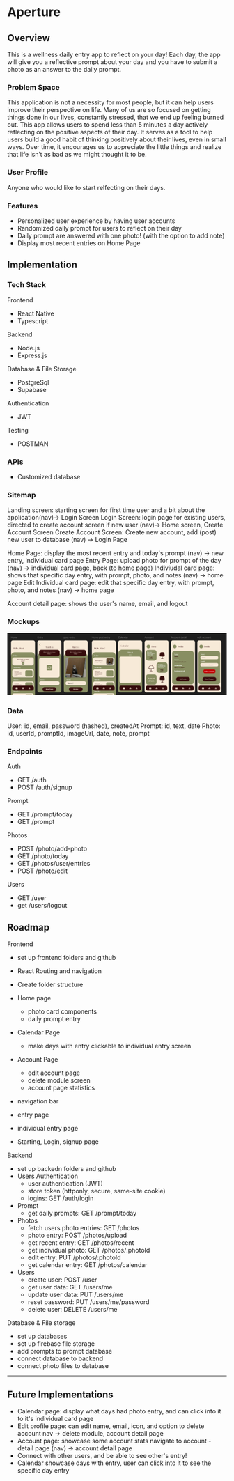 # Aperture

## Overview

This is a wellness daily entry app to reflect on your day! Each day, the app will give you a reflective prompt about your day and you have to submit a photo as an answer to the daily prompt.

### Problem Space

This application is not a necessity for most people, but it can help users improve their perspective on life. Many of us are so focused on getting things done in our lives, constantly stressed, that we end up feeling burned out. This app allows users to spend less than 5 minutes a day actively reflecting on the positive aspects of their day. It serves as a tool to help users build a good habit of thinking positively about their lives, even in small ways. Over time, it encourages us to appreciate the little things and realize that life isn’t as bad as we might thought it to be.

### User Profile

Anyone who would like to start relfecting on their days.

### Features

- Personalized user experience by having user accounts
- Randomized daily prompt for users to reflect on their day
- Daily prompt are answered with one photo! (with the option to add note)
- Display most recent entries on Home Page

## Implementation

### Tech Stack

Frontend

- React Native
- Typescript

Backend

- Node.js
- Express.js

Database & File Storage

- PostgreSql
- Supabase

Authentication

- JWT

Testing

- POSTMAN

### APIs

- Customized database

### Sitemap

Landing screen: starting screen for first time user and a bit about the application(nav)-> Login Screen
Login Screen: login page for existing users, directed to create account screen if new user (nav)-> Home screen, Create Account Screen
Create Account Screen: Create new account, add (post) new user to database (nav) -> Login Page

Home Page: display the most recent entry and today's prompt (nav) -> new entry, individual card page
Entry Page: upload photo for prompt of the day (nav) -> individual card page, back (to home page)
Indiviudal card page: shows that specific day entry, with prompt, photo, and notes (nav) -> home page
Edit Individual card page: edit that specific day entry, with prompt, photo, and notes (nav) -> home page

Account detail page: shows the user's name, email, and logout

### Mockups

![Mockups of Leuchte](./assets/image.png)

### Data

User: id, email, password (hashed), createdAt
Prompt: id, text, date
Photo: id, userId, promptId, imageUrl, date, note, prompt

### Endpoints

Auth

- GET /auth
- POST /auth/signup

Prompt

- GET /prompt/today
- GET /prompt

Photos

- POST /photo/add-photo
- GET /photo/today
- GET /photos/user/entries
- POST /photo/edit

Users

- GET /user
- get /users/logout

## Roadmap

Frontend

- set up frontend folders and github
- React Routing and navigation
- Create folder structure
- Home page
  - photo card components
  - daily prompt entry
- Calendar Page
  - make days with entry clickable to individual entry screen
- Account Page
  - edit account page
  - delete module screen
  - account page statistics
- navigation bar
- entry page
- individual entry page

- Starting, Login, signup page

Backend

- set up backedn folders and github
- Users Authentication
  - user authentication (JWT)
  - store token (httponly, secure, same-site cookie)
  - logins: GET /auth/login
- Prompt
  - get daily prompts: GET /prompt/today
- Photos
  - fetch users photo entries: GET /photos
  - photo entry: POST /photos/upload
  - get recent entry: GET /photos/recent
  - get individual photo: GET /photos/:photoId
  - edit entry: PUT /photos/:photoId
  - get calendar entry: GET /photos/calendar
- Users
  - create user: POST /user
  - get user data: GET /users/me
  - update user data: PUT /users/me
  - reset password: PUT /users/me/password
  - delete user: DELETE /users/me

Database & File storage

- set up databases
- set up firebase file storage
- add prompts to prompt database
- connect database to backend
- connect photo files to database

---

## Future Implementations

- Calendar page: display what days had photo entry, and can click into it to it's individual card page
- Edit profile page: can edit name, email, icon, and option to delete account nav -> delete module, account detail page
- Account page: showcase some account stats navigate to account - detail page (nav) -> account detail page
- Connect with other users, and be able to see other's entry!
- Calendar showcase days with entry, user can click into it to see the specific day entry
